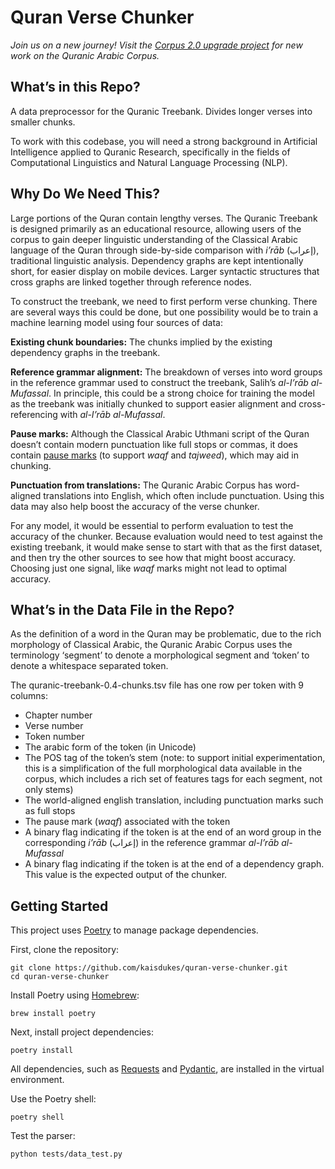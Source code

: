 # Quran Verse Chunker

*Join us on a new journey! Visit the [Corpus 2.0 upgrade project](https://github.com/kaisdukes/quranic-corpus) for new work on the Quranic Arabic Corpus.*

## What’s in this Repo?

A data preprocessor for the Quranic Treebank. Divides longer verses into smaller chunks.

To work with this codebase, you will need a strong background in Artificial Intelligence applied to Quranic Research, specifically in the fields of Computational Linguistics and Natural Language Processing (NLP).

## Why Do We Need This?

Large portions of the Quran contain lengthy verses. The Quranic Treebank is designed primarily as an educational resource, allowing users of the corpus to gain deeper linguistic understanding of the Classical Arabic language of the Quran through side-by-side comparison with *i’rāb* (إعراب), traditional linguistic analysis. Dependency graphs are kept intentionally short, for easier display on mobile devices. Larger syntactic structures that cross graphs are linked together through reference nodes.

To construct the treebank, we need to first perform verse chunking. There are several ways this could be done, but one possibility would be to train a machine learning model using four sources of data:

**Existing chunk boundaries:** The chunks implied by the existing dependency graphs in the treebank.

**Reference grammar alignment:** The breakdown of verses into word groups in the reference grammar used to construct the treebank, Salih’s *al-I’rāb al-Mufassal*. In principle, this could be a strong choice for training the model as the treebank was initially chunked to support easier alignment and cross-referencing with *al-I’rāb al-Mufassal*.

**Pause marks:** Although the Classical Arabic Uthmani script of the Quran doesn’t contain modern punctuation like full stops or commas, it does contain [pause marks](https://corpus.quran.com/documentation/pausemarks.jsp) (to support *waqf* and *tajweed*), which may aid in chunking.

**Punctuation from translations:** The Quranic Arabic Corpus has word-aligned translations into English, which often include punctuation. Using this data may also help boost the accuracy of the verse chunker.

For any model, it would be essential to perform evaluation to test the accuracy of the chunker. Because evaluation would need to test against the existing treebank, it would make sense to start with that as the first dataset, and then try the other sources to see how that might boost accuracy. Choosing just one signal, like *waqf* marks might not lead to optimal accuracy.

## What’s in the Data File in the Repo?

As the definition of a word in the Quran may be problematic, due to the rich morphology of Classical Arabic, the Quranic Arabic Corpus uses the terminology ‘segment’ to denote a morphological segment and ‘token’ to denote a whitespace separated token.

The quranic-treebank-0.4-chunks.tsv file has one row per token with 9 columns:

* Chapter number
* Verse number
* Token number
* The arabic form of the token (in Unicode)
* The POS tag of the token’s stem (note: to support initial experimentation, this is a simplification of the full morphological data available in the corpus, which includes a rich set of features tags for each segment, not only stems)
* The world-aligned english translation, including punctuation marks such as full stops
* The pause mark (*waqf*) associated with the token
* A binary flag indicating if the token is at the end of an word group in the corresponding *i’rāb* (إعراب) in the reference grammar *al-I’rāb al-Mufassal*
* A binary flag indicating if the token is at the end of a dependency graph. This value is the expected output of the chunker.

## Getting Started

This project uses [Poetry](https://python-poetry.org) to manage package dependencies.

First, clone the repository:

```
git clone https://github.com/kaisdukes/quran-verse-chunker.git
cd quran-verse-chunker
```

Install Poetry using [Homebrew](https://brew.sh):

```
brew install poetry
```

Next, install project dependencies:

```
poetry install
```

All dependencies, such as [Requests](https://requests.readthedocs.io/en/latest) and [Pydantic](https://github.com/pydantic/pydantic), are installed in the virtual environment.

Use the Poetry shell:

```
poetry shell
```

Test the parser:

```
python tests/data_test.py
```